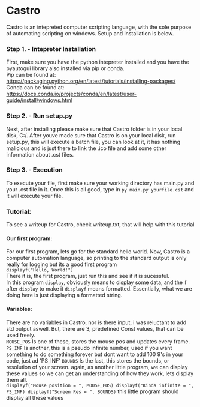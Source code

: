 # Castro
Castro is an intepreted computer scripting language, with the sole purpose of automating scripting on windows. Setup and installation is below.

### Step 1. - Intepreter Installation
First, make sure you have the python intepreter installed and you have the pyautogui library also installed via pip or conda.<br>
Pip can be found at: https://packaging.python.org/en/latest/tutorials/installing-packages/ <br>
Conda can be found at: https://docs.conda.io/projects/conda/en/latest/user-guide/install/windows.html<br>

### Step 2. - Run setup.py
Next, after installing please make sure that Castro folder is in your local disk, C:/. After youve made sure that Castro is on your local disk, run setup.py, this will execute a batch file, you can look at it, it has nothing malicious and is just there to link the .ico file and add some other information about .cst files.

### Step 3. - Execution
To execute your file, first make sure your working directory has main.py and your .cst file in it. Once this is all good, type in `py main.py yourfile.cst` and it will execute your file.

### Tutorial:
To see a writeup for Castro, check writeup.txt, that will help with this tutorial

#### Our first program:
For our first program, lets go for the standard hello world. Now, Castro is a computer automation language, so printing to the standard output is only really for logging but its a good first program<br>
`displayf("Hello, World!")`<br>
There it is, the first program, just run this and see if it is sucessful.<br>
In this program `display`, obviously means to display some data, and the `f` after `display` to make it `displayf` means formatted. Essentially, what we are doing here is just displaying a formatted string.<br>

#### Variables:
There are no variables in Castro, nor is there input, i was reluctant to add std output aswell. But, there are 3, predefined Const values, that can be used freely.<br>
`MOUSE_POS` Is one of these, stores the mouse pos and updates every frame.<br>
`PS_INF` Is another, this is a pseudo infinite number, used if you want something to do something forever but dont want to add 100 9's in your code, just ad 'PS_INF'
`BOUNDS` Is the last, this stores the bounds, or resolution of your screen.
again, as another little program, we can display these values so we can get an understanding of how they work, lets display them all.<br>
`displayf("Mouse position = ", MOUSE_POS)
displayf("Kinda infinite = ", PS_INF)
displayf("Screen Res = ", BOUNDS)`
this little program should display all these values 
